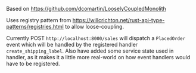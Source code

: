 Based on https://github.com/dcomartin/LooselyCoupledMonolith

Uses registry pattern from  https://willcrichton.net/rust-api-type-patterns/registries.html to allow loose-coupling.

Currently POST `http://localhost:8000/sales` will dispatch a `PlacedOrder` event which will be handled by the registered handler `create_shipping_label`.
Also have added some service state used in handler, as it makes it a little more real-world on how event handlers would have to be registered.
